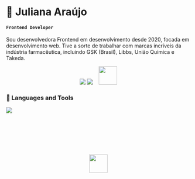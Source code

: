 # :ticket: Juliana Araújo

**`Frontend Developer`**
<br>
<br>
Sou desenvolvedora Frontend em desenvolvimento desde 2020, focada em desenvolvimento web. Tive a sorte de trabalhar com marcas incríveis da indústria farmacêutica, incluindo GSK (Brasil), Libbs, União Química e Takeda.
<br>

<div align="center">
  <a href = "mailto:julianaraujo555@gmail.com" target="_blank"><img src="https://img.shields.io/badge/-Gmail-%23333?style=for-the-badge&logo=gmail&logoColor=white" target="_blank"></a>
  <a href="https://www.linkedin.com/in/juliana-araujo-frontend/" target="_blank"><img src="https://img.shields.io/badge/-LinkedIn-%230077B5?style=for-the-badge&logo=linkedin&logoColor=white" target="_blank"></a>
  &nbsp;&nbsp;&nbsp;<a href="mailto:julianaraujo555@gmail.com"><img src="https://media.tenor.com/kXp0f-dmTXAAAAAi/%E6%94%B6%E5%88%B0-%E5%B7%A5%E4%BD%9C.gif" width="50px" /></a>
</div>


### 🧰 Languages and Tools
<p align="left">
  <a href="https://skillicons.dev">
    <img src="https://skillicons.dev/icons?i=js,html,css,figma,react,git,firebase,gulp,jquery,sass,tailwind,vite,wordpress,xd" />
  </a>
</p>
<br>
<br>
<br>
<br>
<br>

<p align="center"><a href="mailto:julianaraujo555@gmail.com"><img src="https://media.tenor.com/yXsuWfI_pisAAAAi/tardis-doctor-who.gif" width="50px" /></a></p>

